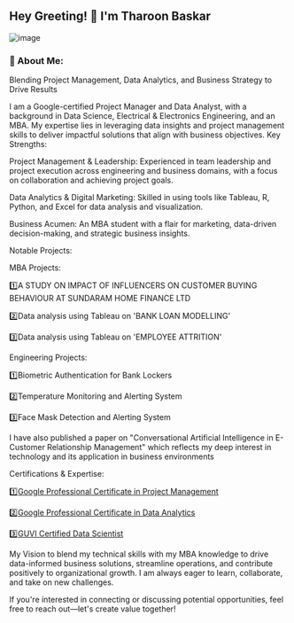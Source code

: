 <h2 align="centered">Hey Greeting! 👋 I'm Tharoon Baskar</h2>

![image](https://github.com/user-attachments/assets/e3186f9b-bf78-4d54-8a25-00561b10198b)


<h3 Class="centered">💬 About Me:</h3>

Blending Project Management, Data Analytics, and Business Strategy to Drive Results

I am a Google-certified Project Manager and Data Analyst, with a background in Data Science, Electrical & Electronics Engineering, and an MBA. My expertise lies in leveraging data insights and project management skills to deliver impactful solutions that align with business objectives.
Key Strengths:

Project Management & Leadership: Experienced in team leadership and project execution across engineering and business domains, with a focus on collaboration and achieving project goals.

Data Analytics & Digital Marketing: Skilled in using tools like Tableau, R, Python, and Excel for data analysis and visualization.

Business Acumen: An MBA student with a flair for marketing, data-driven decision-making, and strategic business insights.

Notable Projects:

MBA Projects:

1️⃣A STUDY ON IMPACT OF INFLUENCERS ON CUSTOMER BUYING BEHAVIOUR AT SUNDARAM HOME FINANCE LTD

2️⃣Data analysis using Tableau on 'BANK LOAN MODELLING'

3️⃣Data analysis using Tableau on 'EMPLOYEE ATTRITION'

Engineering Projects:

1️⃣Biometric Authentication for Bank Lockers

2️⃣Temperature Monitoring and Alerting System

3️⃣Face Mask Detection and Alerting System

I have also published a paper on "Conversational Artificial Intelligence in E-Customer Relationship Management" which reflects my deep interest in technology and its application in business environments

Certifications & Expertise:

1️⃣[Google Professional Certificate in Project Management](https://www.linkedin.com/posts/tharoonb_google-project-management-activity-7279715428476579841-4_Mi?utm_source=share&utm_medium=member_desktop)

2️⃣[Google Professional Certificate in Data Analytics](https://www.linkedin.com/posts/tharoonb_google-advanced-data-analytics-activity-7273184883496095744-3BEx?utm_source=share&utm_medium=member_desktop)

3️⃣[GUVI Certified Data Scientist](https://www.linkedin.com/posts/tharoonb_datascience-power-pandas-activity-7277178701669146624-Z9Gf?utm_source=share&utm_medium=member_desktop)

My Vision to blend my technical skills with my MBA knowledge to drive data-informed business solutions, streamline operations, and contribute positively to organizational growth. I am always eager to learn, collaborate, and take on new challenges.

If you're interested in connecting or discussing potential opportunities, feel free to reach out—let's create value together!
